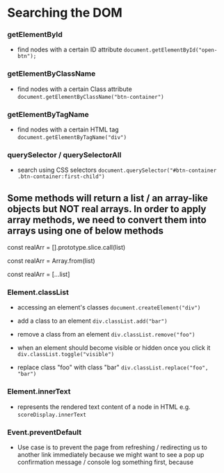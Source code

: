 # Searching the DOM

### getElementById 
- find nodes with a certain ID attribute
`document.getElementById("open-btn");`

### getElementByClassName 
- find nodes with a certain Class attribute
`document.getElementByClassName("btn-container")`

### getElementByTagName 
- find nodes with a certain HTML tag
`document.getElementByTagName("div")`

### querySelector / querySelectorAll 
- search using CSS selectors
`document.querySelector("#btn-container .btn-container:first-child")`


## Some methods will return a list / an array-like objects but NOT real arrays. In order to apply array methods, we need to convert them into arrays using one of below methods

const realArr = [].prototype.slice.call(list)

const realArr = Array.from(list)

const realArr = [...list]


### Element.classList
- accessing an element's classes
`document.createElement("div")`

- add a class to an element
`div.classList.add("bar")`

- remove a class from an element
`div.classList.remove("foo")`

- when an element should become visible or hidden once you click it
`div.classList.toggle("visible")`

- replace class "foo" with class "bar"
`div.classList.replace("foo", "bar")`


### Element.innerText
- represents the rendered text content of a node in HTML
e.g. `scoreDisplay.innerText`


### Event.preventDefault
- Use case is to prevent the page from refreshing / redirecting us to another link immediately
because we might want to see a pop up confirmation message / console log something first, because 